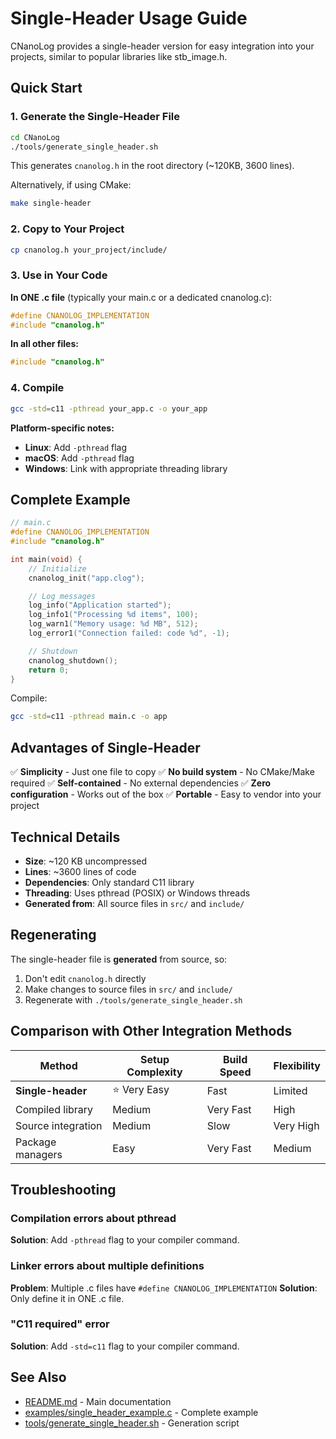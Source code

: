 # Single-Header Usage Guide

CNanoLog provides a single-header version for easy integration into your projects, similar to popular libraries like stb_image.h.

## Quick Start

### 1. Generate the Single-Header File

```bash
cd CNanoLog
./tools/generate_single_header.sh
```

This generates `cnanolog.h` in the root directory (~120KB, 3600 lines).

Alternatively, if using CMake:
```bash
make single-header
```

### 2. Copy to Your Project

```bash
cp cnanolog.h your_project/include/
```

### 3. Use in Your Code

**In ONE .c file** (typically your main.c or a dedicated cnanolog.c):
```c
#define CNANOLOG_IMPLEMENTATION
#include "cnanolog.h"
```

**In all other files:**
```c
#include "cnanolog.h"
```

### 4. Compile

```bash
gcc -std=c11 -pthread your_app.c -o your_app
```

**Platform-specific notes:**
- **Linux**: Add `-pthread` flag
- **macOS**: Add `-pthread` flag
- **Windows**: Link with appropriate threading library

## Complete Example

```c
// main.c
#define CNANOLOG_IMPLEMENTATION
#include "cnanolog.h"

int main(void) {
    // Initialize
    cnanolog_init("app.clog");

    // Log messages
    log_info("Application started");
    log_info1("Processing %d items", 100);
    log_warn1("Memory usage: %d MB", 512);
    log_error1("Connection failed: code %d", -1);

    // Shutdown
    cnanolog_shutdown();
    return 0;
}
```

Compile:
```bash
gcc -std=c11 -pthread main.c -o app
```

## Advantages of Single-Header

✅ **Simplicity** - Just one file to copy
✅ **No build system** - No CMake/Make required
✅ **Self-contained** - No external dependencies
✅ **Zero configuration** - Works out of the box
✅ **Portable** - Easy to vendor into your project

## Technical Details

- **Size**: ~120 KB uncompressed
- **Lines**: ~3600 lines of code
- **Dependencies**: Only standard C11 library
- **Threading**: Uses pthread (POSIX) or Windows threads
- **Generated from**: All source files in `src/` and `include/`

## Regenerating

The single-header file is **generated** from source, so:

1. Don't edit `cnanolog.h` directly
2. Make changes to source files in `src/` and `include/`
3. Regenerate with `./tools/generate_single_header.sh`

## Comparison with Other Integration Methods

| Method | Setup Complexity | Build Speed | Flexibility |
|--------|-----------------|-------------|-------------|
| **Single-header** | ⭐ Very Easy | Fast | Limited |
| Compiled library | Medium | Very Fast | High |
| Source integration | Medium | Slow | Very High |
| Package managers | Easy | Very Fast | Medium |

## Troubleshooting

### Compilation errors about pthread

**Solution**: Add `-pthread` flag to your compiler command.

### Linker errors about multiple definitions

**Problem**: Multiple .c files have `#define CNANOLOG_IMPLEMENTATION`
**Solution**: Only define it in ONE .c file.

### "C11 required" error

**Solution**: Add `-std=c11` flag to your compiler command.

## See Also

- [README.md](../README.md) - Main documentation
- [examples/single_header_example.c](../examples/single_header_example.c) - Complete example
- [tools/generate_single_header.sh](../tools/generate_single_header.sh) - Generation script
